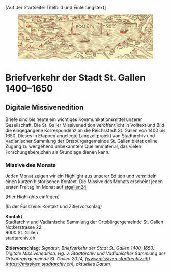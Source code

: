
[Auf der Startseite: Titelbild und Einleitungstext]

<figure>
    <img src="images/Straubkalender.png"
         alt="Straubkalender">
</figure>



# Briefverkehr der Stadt St. Gallen 1400–1650

## Digitale Missivenedition

Briefe sind bis heute ein wichtiges Kommunikationsmittel unserer Gesellschaft. Die St. Galler Missivenedition veröffentlicht in Volltext und Bild die eingegangene Korrespondenz an die Reichsstadt St. Gallen von 1400 bis 1650. Dieses in Etappen angelegte Langzeitprojekt von Stadtarchiv und Vadianischer Sammlung der Ortsbürgergemeinde St. Gallen bietet online Zugang zu weitgehend unbekanntem Quellenmaterial, das vielen Forschungsbereichen als Grundlage dienen kann.

### Missive des Monats

Jeden Monat zeigen wir ein Highlight aus unserer Edition und vermitteln einen kurzen historischen Kontext. Die Missive des Monats erscheint jeden ersten Freitag im Monat auf [stgallen24](https://stgallen24.ch/dossiers/missiven-des-monats)

[Hier Highlights einfügen]

[In der Fusszeile: Kontakt und Zitiervorschlag]

<p>

**Kontakt** <br>
Stadtarchiv und Vadianische Sammlung der Ortsbürgergemeinde St. Gallen <br>
Notkerstrasse 22 <br>
9000 St. Gallen <br>
[stadtarchiv.ch](https://stadtarchiv.ch)</p>

**Zitiervorschlag:** *Signatur, Briefverkehr der Stadt St. Gallen 1400-1650. Digitale Missivenedition. Hg. v. Stadtarchiv und Vadianischer Sammlung der Ortsbürgergemeinde St. Gallen 2024, [www.missiven.stadtarchiv.ch](https://missiven.stadtarchiv.ch), aktuelles Datum.*
